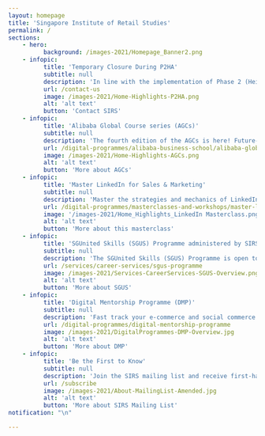 ```yaml
---
layout: homepage
title: 'Singapore Institute of Retail Studies'
permalink: /
sections:
    - hero:
          background: /images-2021/Homepage_Banner2.png
    - infopic:
          title: 'Temporary Closure During P2HA'
          subtitle: null
          description: 'In line with the implementation of Phase 2 (Heightened Alert) (P2HA), our Customer Relations Centre is temporarily closed till further notice. Meanwhile, our website is operating 24/7 for you to view and apply for our courses. We will also be here to help you with your queries via email and WhatsApp.'
          url: /contact-us
          image: /images-2021/Home-Highlights-P2HA.png
          alt: 'alt text'
          button: 'Contact SIRS'
    - infopic:
          title: 'Alibaba Global Course series (AGCs)'
          subtitle: null
          description: 'The fourth edition of the AGCs is here! Future-proof your business in the digital world of the cognitive era by picking up actionable strategies and tips from Alibaba’s top practitioners. Gain a deep understanding of the concepts behind Intelligent Business, powered by artificial intelligence (AI).'
          url: /digital-programmes/alibaba-business-school/alibaba-global-course-series
          image: /images-2021/Home-Highlights-AGCs.png
          alt: 'alt text'
          button: 'More about AGCs'
    - infopic:
          title: 'Master LinkedIn for Sales & Marketing'
          subtitle: null
          description: 'Master the strategies and mechanics of LinkedIn, the world''s largest networking platform for professionals, in this one-day masterclass to help you build your brand, attract quality leads, and drive sales to your business.'
          url: /digital-programmes/masterclasses-and-workshops/master-linkedin-for-sales-and-marketing
          image: '/images-2021/Home_Highlights_LinkedIn Masterclass.png'
          alt: 'alt text'
          button: 'More about this masterclass'
    - infopic:
          title: 'SGUnited Skills (SGUS) Programme administered by SIRS'
          subtitle: null
          description: 'The SGUnited Skills (SGUS) Programme is open to all mid-career Singapore Citizens and Singapore Permanent Residents who can commit to this six-month full-time training programme. Trainees enjoy close to 100% subsidised course fee and up to $7,200 of training allowance during the programme. SIRS will also provide career advisory, guidance and employment placement assistance at no cost!'
          url: /services/career-services/sgus-programme
          image: /images-2021/Services-CareerServices-SGUS-Overview.png
          alt: 'alt text'
          button: 'More about SGUS'
    - infopic:
          title: 'Digital Mentorship Programme (DMP)'
          subtitle: null
          description: 'Fast track your e-commerce and social commerce journey with SIRS'' Digital Mentorship Programme, a personalised and mentor-guided programme with up to 90% funding from SkillsFuture Singapore (SSG). The programme comprises classroom and on-the-job training where a mentor will be assigned to guide you in the setup and management of your e-commerce and social media platforms.'
          url: /digital-programmes/digital-mentorship-programme
          image: /images-2021/DigitalProgrammes-DMP-Overview.jpg
          alt: 'alt text'
          button: 'More about DMP'
    - infopic:
          title: 'Be the First to Know'
          subtitle: null
          description: 'Join the SIRS mailing list and receive first-hand news and updates on our courses, services, and events.'
          url: /subscribe
          image: /images-2021/About-MailingList-Amended.jpg
          alt: 'alt text'
          button: 'More about SIRS Mailing List'
notification: "\n"

---
```


